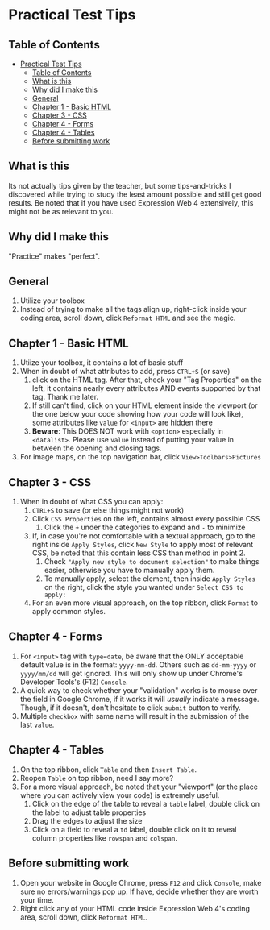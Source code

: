 # Practical Test Tips

## Table of Contents

- [Practical Test Tips](#practical-test-tips)
  - [Table of Contents](#table-of-contents)
  - [What is this](#what-is-this)
  - [Why did I make this](#why-did-i-make-this)
  - [General](#general)
  - [Chapter 1 - Basic HTML](#chapter-1---basic-html)
  - [Chapter 3 - CSS](#chapter-3---css)
  - [Chapter 4 - Forms](#chapter-4---forms)
  - [Chapter 4 - Tables](#chapter-4---tables)
  - [Before submitting work](#before-submitting-work)

## What is this

Its not actually tips given by the teacher, but some tips-and-tricks I discovered while trying to study the least amount possible and still get good results. Be noted that if you have used Expression Web 4 extensively, this might not be as relevant to you.

## Why did I make this

"Practice" makes "perfect".

## General

1. Utilize your toolbox
2. Instead of trying to make all the tags align up, right-click inside your coding area, scroll down, click `Reformat HTML` and see the magic.

## Chapter 1 - Basic HTML

1. Utiize your toolbox, it contains a lot of basic stuff
2. When in doubt of what attributes to add, press `CTRL+S` (or save)
   1. click on the HTML tag. After that, check your "Tag Properties" on the left, it contains nearly every attributes AND events supported by that tag. Thank me later.
   2. If still can't find, click on your HTML element inside the viewport (or the one below your code showing how your code will look like), some attributes like `value` for `<input>` are hidden there
   3. **Beware**: This DOES NOT work with `<option>` especially in `<datalist>`. Please use `value` instead of putting your value in between the opening and closing tags.
3. For image maps, on the top navigation bar, click `View>Toolbars>Pictures`

## Chapter 3 - CSS

1. When in doubt of what CSS you can apply:
   1. `CTRL+S` to save (or else things might not work)
   2. Click `CSS Properties` on the left, contains almost every possible CSS
      1. Click the `+` under the categories to expand and `-` to minimize
   3. If, in case you're not comfortable with a textual approach, go to the right inside `Apply Styles`, click `New Style` to apply most of relevant CSS, be noted that this contain less CSS than method in point 2.
      1. Check `"Apply new style to document selection"` to make things easier, otherwise you have to manually apply them.
      2. To manually apply, select the element, then inside `Apply Styles` on the right, click the style you wanted under `Select CSS to apply:`
   4. For an even more visual approach, on the top ribbon, click `Format` to apply common styles.

## Chapter 4 - Forms

1. For `<input>` tag with `type=date`, be aware that the ONLY acceptable default value is in the format: `yyyy-mm-dd`. Others such as `dd-mm-yyyy` or `yyyy/mm/dd` will get ignored. This will only show up under Chrome's Developer Tools's (F12) `Console`.
2. A quick way to check whether your "validation" works is to mouse over the field in Google Chrome, if it works it will _usually_ indicate a message. Though, if it doesn't, don't hesitate to click `submit` button to verify.
3. Multiple `checkbox` with same name will result in the submission of the last `value`.

## Chapter 4 - Tables

1. On the top ribbon, click `Table` and then `Insert Table`.
2. Reopen `Table` on top ribbon, need I say more?
3. For a more visual approach, be noted that your "viewport" (or the place where you can actively view your code) is extremely useful.
   1. Click on the edge of the table to reveal a `table` label, double click on the label to adjust table properties
   2. Drag the edges to adjust the size
   3. Click on a field to reveal a `td` label, double click on it to reveal column properties like `rowspan` and `colspan`.

## Before submitting work

1. Open your website in Google Chrome, press `F12` and click `Console`, make sure no errors/warnings pop up. If have, decide whether they are worth your time.
2. Right click any of your HTML code inside Expression Web 4's coding area, scroll down, click `Reformat HTML`.